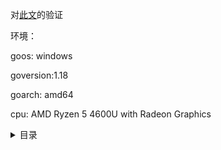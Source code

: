 对[此文](https://mp.weixin.qq.com/s/Lv2XTD-SPnxT2vnPNeREbg)的验证

环境：

goos: windows

goversion:1.18

goarch: amd64

cpu: AMD Ryzen 5 4600U with Radeon Graphics



<details>
<summary>目录</summary>



## 常用数据结构

### 1. 反射虽好，切莫贪杯

#### 1.1 优先使用 strconv 而不是 fmt

| 代码                                                         | 验证结果                                                     |
| ------------------------------------------------------------ | ------------------------------------------------------------ |
| [strconv_vs_fmt_test.go](datastructure/strconv_vs_fmt_test.go) | [strconv_vs_fmt_test.md](datastructure/strconv_vs_fmt_test.md) |

#### 1.2 少量的重复不比反射差

| 代码                                                         | 验证结果                                                     |
| ------------------------------------------------------------ | ------------------------------------------------------------ |
| [do_not_overuse_reflection_test.go](datastructure/do_not_overuse_reflection_test.go) | [do_not_overuse_reflection_test.md](datastructure/do_not_overuse_reflection_test.md) |

#### 1.3 慎用 binary.Read 和 binary.Write

| 代码                                                         | 验证结果                                                     |
| ------------------------------------------------------------ | ------------------------------------------------------------ |
| [use_binary_read_write_carefully_test.go](datastructure/use_binary_read_write_carefully_test.go) | [use_binary_read_write_carefully_test.md](datastructure/use_binary_read_write_carefully_test.md) |

### 2. 避免重复的字符串到字节切片的转换

</details>

#### 
